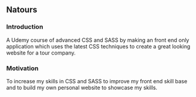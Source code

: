## Natours

### Introduction
A Udemy course of advanced CSS and SASS by making an front end only application which uses the latest CSS techniques to create a great looking website for a tour company.

### Motivation

To increase my skills in CSS and SASS to improve my front end skill base and to build my own personal website to showcase my skills.
